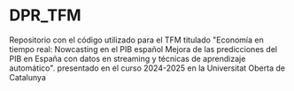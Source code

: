 # DPR_TFM
Repositorio con el código utilizado para el TFM titulado "Economía en tiempo real: Nowcasting en el PIB español Mejora de las predicciones del PIB en España con datos en streaming y técnicas de aprendizaje automático". presentado en el curso 2024-2025 en la Universitat Oberta de Catalunya
